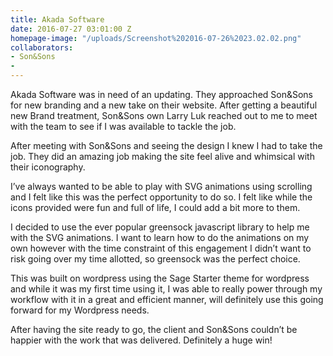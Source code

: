 ```yaml
---
title: Akada Software
date: 2016-07-27 03:01:00 Z
homepage-image: "/uploads/Screenshot%202016-07-26%2023.02.02.png"
collaborators:
- Son&Sons
- 
---
```


Akada Software was in need of an updating. They approached Son&Sons for new branding and a new take on their website. After getting a beautiful new Brand treatment, Son&Sons own Larry Luk reached out to me to meet with the team to see if I was available to tackle the job.

After meeting with Son&Sons and seeing the design I knew I had to take the job. They did an amazing job making the site feel alive and whimsical with their iconography.

I’ve always wanted to be able to play with SVG animations using scrolling and I felt like this was the perfect opportunity to do so. I felt like while the icons provided were fun and full of life, I could add a bit more to them. 

I decided to use the ever popular greensock javascript library to help me with the SVG animations. I want to learn how to do the animations on my own however with the time constraint of this engagement I didn’t want to risk going over my time allotted, so greensock was the perfect choice.

This was built on wordpress using the Sage Starter theme for wordpress and while it was my first time using it, I was able to really power through my workflow with it in a great and efficient manner, will definitely use this going forward for my Wordpress needs.

After having the site ready to go, the client and Son&Sons couldn’t be happier with the work that was delivered. Definitely a huge win!
